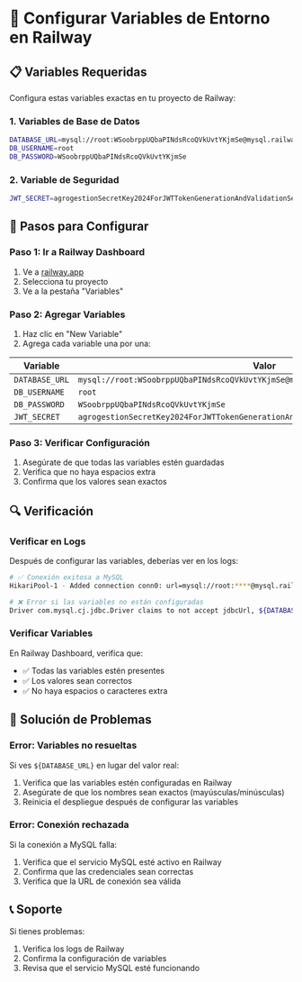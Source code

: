 # 🔧 Configurar Variables de Entorno en Railway

## 📋 Variables Requeridas

Configura estas variables exactas en tu proyecto de Railway:

### **1. Variables de Base de Datos**

```bash
DATABASE_URL=mysql://root:WSoobrppUQbaPINdsRcoQVkUvtYKjmSe@mysql.railway.internal:3306/railway
DB_USERNAME=root
DB_PASSWORD=WSoobrppUQbaPINdsRcoQVkUvtYKjmSe
```

### **2. Variable de Seguridad**

```bash
JWT_SECRET=agrogestionSecretKey2024ForJWTTokenGenerationAndValidationSecureAndLongEnough
```

## 🚀 Pasos para Configurar

### **Paso 1: Ir a Railway Dashboard**
1. Ve a [railway.app](https://railway.app)
2. Selecciona tu proyecto
3. Ve a la pestaña "Variables"

### **Paso 2: Agregar Variables**
1. Haz clic en "New Variable"
2. Agrega cada variable una por una:

| Variable | Valor |
|----------|-------|
| `DATABASE_URL` | `mysql://root:WSoobrppUQbaPINdsRcoQVkUvtYKjmSe@mysql.railway.internal:3306/railway` |
| `DB_USERNAME` | `root` |
| `DB_PASSWORD` | `WSoobrppUQbaPINdsRcoQVkUvtYKjmSe` |
| `JWT_SECRET` | `agrogestionSecretKey2024ForJWTTokenGenerationAndValidationSecureAndLongEnough` |

### **Paso 3: Verificar Configuración**
1. Asegúrate de que todas las variables estén guardadas
2. Verifica que no haya espacios extra
3. Confirma que los valores sean exactos

## 🔍 Verificación

### **Verificar en Logs**
Después de configurar las variables, deberías ver en los logs:

```bash
# ✅ Conexión exitosa a MySQL
HikariPool-1 - Added connection conn0: url=mysql://root:****@mysql.railway.internal:3306/railway

# ❌ Error si las variables no están configuradas
Driver com.mysql.cj.jdbc.Driver claims to not accept jdbcUrl, ${DATABASE_URL}
```

### **Verificar Variables**
En Railway Dashboard, verifica que:
- ✅ Todas las variables estén presentes
- ✅ Los valores sean correctos
- ✅ No haya espacios o caracteres extra

## 🚨 Solución de Problemas

### **Error: Variables no resueltas**
Si ves `${DATABASE_URL}` en lugar del valor real:
1. Verifica que las variables estén configuradas en Railway
2. Asegúrate de que los nombres sean exactos (mayúsculas/minúsculas)
3. Reinicia el despliegue después de configurar las variables

### **Error: Conexión rechazada**
Si la conexión a MySQL falla:
1. Verifica que el servicio MySQL esté activo en Railway
2. Confirma que las credenciales sean correctas
3. Verifica que la URL de conexión sea válida

## 📞 Soporte

Si tienes problemas:
1. Verifica los logs de Railway
2. Confirma la configuración de variables
3. Revisa que el servicio MySQL esté funcionando
